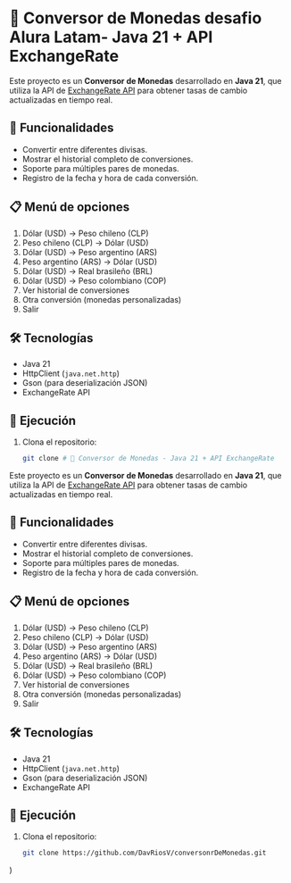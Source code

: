 # 💱 Conversor de Monedas desafio Alura Latam- Java 21 + API ExchangeRate

Este proyecto es un **Conversor de Monedas** desarrollado en **Java 21**, que utiliza la API de [ExchangeRate API](https://www.exchangerate-api.com/) para obtener tasas de cambio actualizadas en tiempo real.

## 🚀 Funcionalidades

- Convertir entre diferentes divisas.
- Mostrar el historial completo de conversiones.
- Soporte para múltiples pares de monedas.
- Registro de la fecha y hora de cada conversión.

## 📋 Menú de opciones

1. Dólar (USD) → Peso chileno (CLP)  
2. Peso chileno (CLP) → Dólar (USD)  
3. Dólar (USD) → Peso argentino (ARS)  
4. Peso argentino (ARS) → Dólar (USD)  
5. Dólar (USD) → Real brasileño (BRL)  
6. Dólar (USD) → Peso colombiano (COP)  
7. Ver historial de conversiones  
8. Otra conversión (monedas personalizadas)  
9. Salir  

## 🛠️ Tecnologías

- Java 21
- HttpClient (`java.net.http`)
- Gson (para deserialización JSON)
- ExchangeRate API

## 🧪 Ejecución

1. Clona el repositorio:
   ```bash
   git clone # 💱 Conversor de Monedas - Java 21 + API ExchangeRate

Este proyecto es un **Conversor de Monedas** desarrollado en **Java 21**, que utiliza la API de [ExchangeRate API](https://www.exchangerate-api.com/) para obtener tasas de cambio actualizadas en tiempo real.

## 🚀 Funcionalidades

- Convertir entre diferentes divisas.
- Mostrar el historial completo de conversiones.
- Soporte para múltiples pares de monedas.
- Registro de la fecha y hora de cada conversión.

## 📋 Menú de opciones

1. Dólar (USD) → Peso chileno (CLP)  
2. Peso chileno (CLP) → Dólar (USD)  
3. Dólar (USD) → Peso argentino (ARS)  
4. Peso argentino (ARS) → Dólar (USD)  
5. Dólar (USD) → Real brasileño (BRL)  
6. Dólar (USD) → Peso colombiano (COP)  
7. Ver historial de conversiones  
8. Otra conversión (monedas personalizadas)  
9. Salir  

## 🛠️ Tecnologías

- Java 21
- HttpClient (`java.net.http`)
- Gson (para deserialización JSON)
- ExchangeRate API

## 🧪 Ejecución

1. Clona el repositorio:
   ```bash
   git clone https://github.com/DavRiosV/conversonrDeMonedas.git
)

